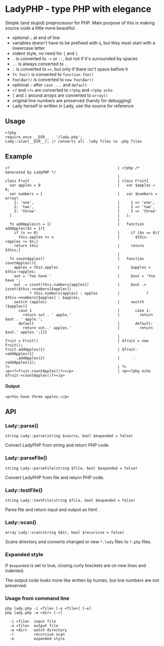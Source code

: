 
LadyPHP - type PHP with elegance
================================

Simple (and stupid) preprocessor for PHP. Main purpose of this is making source code a little more beautiful.

- optional `;` at end of line
- variables doesn't have to be prefixed with `$`, but they must start with a lowercase letter
- indent style, no need for `{` and `}`
- `.` is converted to `->` or `::`, but not if it's surrounded by spaces
- `..` is always converted to `.`
- `:` is converted to `=>`, but only if there isn't space before it
- `fn foo()` is converted to `function foo()`
- `Foo\Bar()` is converted to `new Foo\Bar()`
- optional `:` after `case ...` and `default`
- `<?` and `<?=` are converted to `<?php` and `<?php echo`
- `[` and `]` around arrays are converted to `array()`
- original line numbers are preserved (handy for debugging)
- Lady herself is written in Lady, use the source for reference

## Usage

    <?php
    require_once __DIR__ . '/lady.php';
    Lady::scan(__DIR__); // converts all .lady files to .php files

## Example

    <?                                                 | <?php /* Generated by LadyPHP */
                                                       |
    class Fruit                                        | class Fruit{
      var apples = 0                                   |   var $apples = 0;
      var numbers = [                                  |   var $numbers = array(
        1: 'one',                                      |     1 => 'one',
        2: 'two',                                      |     2 => 'two',
        3: 'three'                                     |     3 => 'three'
      ]                                                |   );
                                                       |
      fn addApples(n = 1)                              |   function addApples($n = 1){
        if (n >= 0)                                    |     if ($n >= 0){
          this.apples += n                             |       $this->apples += $n;}
        return this                                    |     return $this;}
                                                       |
      fn countApples()                                 |   function countApples(){
        apples = this.apples                           |     $apples = $this->apples;
        out = 'You have '                              |     $out = 'You have ';
        out .= isset(this.numbers[apples])             |     $out .= isset($this->numbers[$apples])
               ? this.numbers[apples] : apples         |            ? $this->numbers[$apples] : $apples;
        switch (apples)                                |     switch ($apples){
          case 1                                       |       case 1:
            return out . ' apple.'                     |         return $out . ' apple.';
          default                                      |       default:
            return out..' apples.'                     |         return $out.' apples.';}}}
                                                       |
    fruit = Fruit()                                    | $fruit = new Fruit();
    fruit.addApples(1)                                 | $fruit->addApples(1)
         .addApples(2)                                 |      ->addApples(2);
    ?>                                                 | ?>
    <p><?=fruit.countApples()?></p>                    | <p><?php echo $fruit->countApples()?></p>

#### Output

    <p>You have three apples.</p>

## API

### Lady::parse()

    string Lady::parse(string $source, bool $expanded = false)

Convert LadyPHP from string and return PHP code.

### Lady::parseFile()

    string Lady::parseFile(string $file, bool $expanded = false)

Convert LadyPHP from file and return PHP code.

### Lady::testFile()

    string Lady::testFile(string $file, bool $expanded = false)

Parse file and return input and output as html.

### Lady::scan()

    array Lady::scan(string $dir, bool $recursive = false)

Scans directory and converts changed or new `*.lady` files to `*.php` files.

### Expanded style

If `$expanded` is set to true, closing curly brackets are on new lines and indented.

The output code looks more like written by human, but line numbers are not preserved.

### Usage from command line

    php lady.php -i <file> [-o <file>] [-e]
    php lady.php -w <dir> [-r]

      -i <file>  input file
      -o <file>  output file
      -w <dir>   watch directory
      -r         recursive scan
      -e         expanded style
